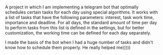 A project in which I am implementing a telegram bot that optimally schedules certain tasks for each day using special algorithms.
It works with a list of tasks that have the following parameters: interest, task work time, importance and deadline.
For all days, the standard amount of time per day to perform tasks from this list is defined in the settings, but for better customization, the working time can be defined for each day separately. 

I made the basis of the bot when I had a huge number of tasks and didn't know how to schedule them properly.
He really helped me)))))
